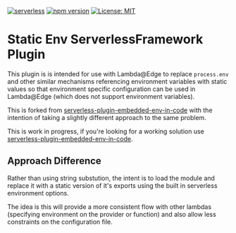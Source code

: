 [![serverless](http://public.serverless.com/badges/v3.svg)](http://www.serverless.com)
[![npm version](https://badge.fury.io/js/serverless-plugin-embedded-env-in-code.svg)](https://badge.fury.io/js/serverless-plugin-embedded-env-in-code)
[![License: MIT](https://img.shields.io/badge/License-MIT-yellow.svg)](https://opensource.org/licenses/MIT)

# Static Env ServerlessFramework Plugin

This plugin is is intended for use with Lambda@Edge to replace `process.env` and other
similar mechanisms referencing environment variables with static values so that environment
specific configuration can be used in Lambda@Edge (which does not support environment variables).

This is forked from [serverless-plugin-embedded-env-in-code](https://github.com/zaru/serverless-plugin-embedded-env-in-code)
with the intention of taking a slightly different approach to the same problem.

This is work in progress, if you're looking for a working solution use [serverless-plugin-embedded-env-in-code](https://github.com/zaru/serverless-plugin-embedded-env-in-code).

## Approach Difference

Rather than using string substution, the intent is to load the module and replace it with a static version of it's exports using
the built in serverless environment options.

The idea is this will provide a more consistent flow with other lambdas (specifying environment on the provider or function)
and also allow less constraints on the configuration file.
